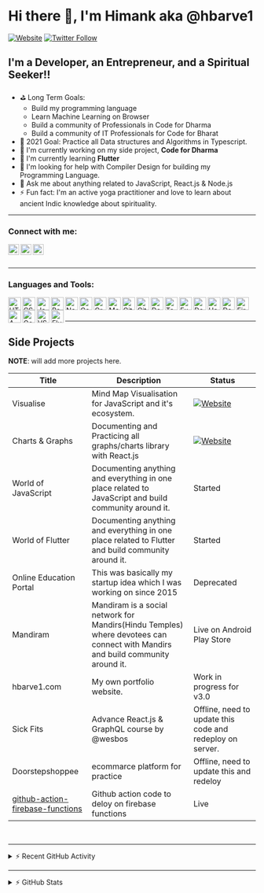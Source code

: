 <!-- @format -->

# Hi there 👋, I'm Himank aka @hbarve1

[![Website](https://img.shields.io/website?label=hbarve1.com&style=for-the-badge&url=https%3A%2F%2Fhbarve1.com)](https://hbarve1.com)
[![Twitter Follow](https://img.shields.io/twitter/follow/hbarve1?color=1DA1F2&logo=twitter&style=for-the-badge)](https://twitter.com/intent/follow?original_referer=https%3A%2F%2Fgithub.com%2Fhbarve1&screen_name=hbarve1)

<!-- **hbarve1/hbarve1** is a ✨ _special_ ✨ repository because its `README.md` (this file) appears on your GitHub profile. -->

<!-- Here are some ideas to get you started: -->

## I'm a Developer, an Entrepreneur, and a Spiritual Seeker!!

- ⛳️ Long Term Goals:
  - Build my programming language
  - Learn Machine Learning on Browser
  - Build a community of Professionals in Code for Dharma
  - Build a community of IT Professionals for Code for Bharat
- 🎯 2021 Goal: Practice all Data structures and Algorithms in Typescript.
- 🔭 I'm currently working on my side project, **Code for Dharma**
- 🌱 I'm currently learning **Flutter**
- 🤔 I'm looking for help with Compiler Design for building my Programming Language.
- 💬 Ask me about anything related to JavaScript, React.js & Node.js
- ⚡ Fun fact: I'm an active yoga practitioner and love to learn about ancient Indic knowledge about spirituality.
  <!-- - 😄 Pronouns: ... -->
  <!-- - 👯 I’m looking to collaborate on ... -->

<hr />

### Connect with me:

<!---[<img align="left" alt="codeSTACKr.com" width="22px" src="https://raw.githubusercontent.com/iconic/open-iconic/master/svg/globe.svg" />][website] --->
[<img align="left" alt="codeSTACKr | Twitter" width="22px" src="https://cdn.jsdelivr.net/npm/simple-icons@v3/icons/twitter.svg" />][twitter]
[<img align="left" alt="codeSTACKr | LinkedIn" width="22px" src="https://cdn.jsdelivr.net/npm/simple-icons@v3/icons/linkedin.svg" />][linkedin]
[<img align="left" alt="codeSTACKr | Instagram" width="22px" src="https://cdn.jsdelivr.net/npm/simple-icons@v3/icons/instagram.svg" />][instagram]

<br />

<br />
<hr />


### Languages and Tools:

<img align="left" alt="HTML5" width="26px" src="https://logos-download.com/wp-content/uploads/2017/07/HTML5_badge.png" />
<img align="left" alt="CSS3" width="26px" src="https://1000logos.net/wp-content/uploads/2020/09/CSS-Logo.png" />
<img align="left" alt="JavaScript" width="26px" src="https://th.bing.com/th/id/R.e6d82362f50c26c1b0e6186b99e18e3c?rik=ZkiNhqWudt2EYQ&riu=http%3a%2f%2f3.bp.blogspot.com%2f-PTty3CfTGnA%2fTpZOEjTQ_WI%2fAAAAAAAAAeo%2fKeKt_D5X2xo%2fs1600%2fjs.jpg&ehk=uLz7cG48BbXqyb7LS1GN3v3uFyOhkFlskPBBnFx4ryc%3d&risl=&pid=ImgRaw&r=0" />
<!---<img align="left" alt="Docker" width="26px" src="https://raw.githubusercontent.com/github/explore/80688e429a7d4ef2fca1e82350fe8e3517d3494d/topics/typescript/typescript.png" />--->
<img align="left" alt="React" width="26px" src="https://logos-download.com/wp-content/uploads/2016/09/React_logo_logotype_emblem.png" />
<img align="left" alt="Node.js" width="26px" src="https://p7.hiclipart.com/preview/306/37/167/node-js-javascript-web-application-express-js-computer-software-others.jpg" />
<img align="left" alt="Gatsby" width="26px" src="https://seekicon.com/free-icon-download/gatsby_2.png" />
<img align="left" alt="GraphQL" width="26px" src="https://bs-uploads.toptal.io/blackfish-uploads/skill_page/content/logo_file/logo/6212/GraphQL_Logo.svg-490ae3deb7c0f056c849d7463fb8ab39.png" />
<img align="left" alt="MongoDB" width="26px" src="https://mpng.subpng.com/20190401/zsf/kisspng-mongodb-document-oriented-database-nosql-openshift-web-app-development-servcie-in-dehradun-5ca1b8cb8a0f32.3708278115541024755655.jpg" />
<img align="left" alt="Git" width="26px" src="https://msysgit.github.io/img/git_logo.png" />
<img align="left" alt="GitHub" width="26px" src="https://th.bing.com/th/id/R.734888c84d95d28b36728ac33186cab3?rik=EyUQGBjtSbMjVw&riu=http%3a%2f%2fpngimg.com%2fuploads%2fgithub%2fgithub_PNG80.png&ehk=sCQlSHnb7Wc8WNPgOilokXbf8jL4g20yv7QFEFpl6ko%3d&risl=&pid=ImgRaw&r=0" />
<img align="left" alt="Docker" width="26px" src="https://logos-world.net/wp-content/uploads/2021/02/Docker-Symbol.png" />
<img align="left" alt="Tensorflow" width="26px" src="https://i1.wp.com/albertfattal.com/wp-content/uploads/2018/03/Tensorflow_logo.svg.png?ssl=1" />
<img align="left" alt="Express" width="26px" src="https://www.mementotech.in/assets/images/icons/express.png" />
<img align="left" alt="Deno" width="26px" src="https://res.cloudinary.com/practicaldev/image/fetch/s--Ln_BKFZ7--/c_limit%2Cf_auto%2Cfl_progressive%2Cq_auto%2Cw_880/https://dev-to-uploads.s3.amazonaws.com/i/28hitofsvqhhktfnf1y1.png" />
<img align="left" alt="Hapi" width="26px" src="https://triveacademy.com/static/a51532d05eb8460747b7207862c647ab/2b0be/hapi-logo.png" />
<img align="left" alt="Dart" width="26px" src="https://th.bing.com/th/id/R.43e96568147a7318e865503c073368c2?rik=hWxV6SIVuCq0MQ&riu=http%3a%2f%2fwww.zdnet.de%2fwp-content%2fuploads%2f2013%2f11%2fdart-logo-google-250x250.png&ehk=cAumqVKbZ%2fOSaS1c1Oqzr%2f%2f9wsn3x9vhex7Kdu0KuKQ%3d&risl=&pid=ImgRaw&r=0" />
<img align="left" alt="Firebase" width="26px" src="https://4.bp.blogspot.com/-rtNRVM3aIvI/XJX_U07Z-II/AAAAAAAAJXY/YpdOo490FTgdKOxM4qDG-2-EzcNFAWkKACK4BGAYYCw/s1600/logo%2Bfirebase%2Bicon.png" />
<img align="left" alt="AWS" width="26px" src="https://1.bp.blogspot.com/-QKjDDd7gMv0/YInQNxk0uQI/AAAAAAAA7I8/K0p9rosS_Q8lB3U5ZJmMnlhpiQa5uQ35QCLcBGAsYHQ/w400-h240/512px-Amazon_Web_Services_Logo.svg.png" />
<img align="left" alt="Google Cloud" width="26px" src="https://avatars.githubusercontent.com/u/2810941?s=200&v=4" />
<img align="left" alt="VSCode" width="26px" src="https://github.com/microsoft/vscode-docs/raw/main/images/logo-stable.png" />
<img align="left" alt="Flutter" width="26px" src="https://www.bing.com/th?id=OIP.ilC2Aqp5sZd1wi0CopD1HwHaHa&w=250&h=250&c=8&rs=1&qlt=90&o=6&dpr=1.3&pid=3.1&rm=2" />

<br />
<br />

<hr />

## Side Projects

**NOTE**: will add more projects here.

| Title                                                                                           | Description                                                                                                                    | Status                                                    |
| ----------------------------------------------------------------------------------------------- | ------------------------------------------------------------------------------------------------------------------------------ | --------------------------------------------------------- |
| Visualise | Mind Map Visualisation for JavaScript and it's ecosystem. | [![Website](https://img.shields.io/website?label=Visualise&style=for-the-badge&url=https%3A%2F%2Fvisualise.netlify.app)](https://visualise.netlify.app) |
| Charts & Graphs | Documenting and Practicing all graphs/charts library with React.js | [![Website](https://img.shields.io/website?label=Charts%20And%20Graphs&style=for-the-badge&url=https%3A%2F%2Fcharts-and-graphs.vercel.app)](https://charts-and-graphs.vercel.app) |
| World of JavaScript | Documenting anything and everything in one place related to JavaScript and build community around it. | Started |
| World of Flutter | Documenting anything and everything in one place related to Flutter and build community around it. | Started |
| Online Education Portal                                                                         | This was basically my startup idea which I was working on since 2015                                                           | Deprecated                                                |
| Mandiram                                                                                        | Mandiram is a social network for Mandirs(Hindu Temples) where devotees can connect with Mandirs and build community around it. | Live on Android Play Store                                |
| hbarve1.com                                                                                     | My own portfolio website.                                                                                                      | Work in progress for v3.0                                 |
| Sick Fits                                                                                       | Advance React.js & GraphQL course by @wesbos                                                                                   | Offline, need to update this code and redeploy on server. |
| Doorstepshoppee                                                                                 | ecommarce platform for practice                                                                                                | Offline, need to update this and redeloy                  |
| [github-action-firebase-functions](https://github.com/hbarve1/github-action-firebase-functions) | Github action code to deloy on firebase functions                                                                              | Live                                                      |



<br />

---

<details>
  <summary>⚡ Recent GitHub Activity</summary>
  
<!--START_SECTION:activity-->
<!--END_SECTION:activity-->

</details>

---

<details>
  <summary>⚡ GitHub Stats</summary>

  <img align="left" alt="hbarve1's GitHub Stats" src="https://github-readme-stats.codestackr.vercel.app/api?username=hbarve1&show_icons=true&hide_border=true" />

</details>

[website]: https://www.hbarve1.com
[twitter]: https://www.twitter.com/hbarve1
[instagram]: https://www.instagram.com/hbarve1
[linkedin]: https://www.linkedin.com/in/hbarve1

<!-- Reference

https://github.com/codeSTACKr/codeSTACKr
https://github.com/shorwood/shorwood/blob/main/README.md

 -->
